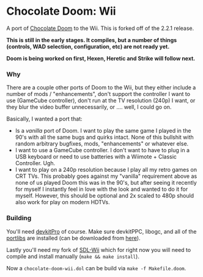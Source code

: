 # Chocolate Doom: Wii

A port of [Chocolate Doom](https://github.com/chocolate-doom/chocolate-doom) to the Wii. This is forked off of the 2.2.1 release.

**This is still in the early stages. It compiles, but a number of things (controls, WAD selection, configuration, etc) are not ready yet.**

**Doom is being worked on first, Hexen, Heretic and Strike will follow next.**

### Why

There are a couple other ports of Doom to the Wii, but they either include a number of mods / "enhancements", don't support the controller I want to use (GameCube controller), don't run at the TV resolution (240p) I want, or they blur the video buffer unnecessarily, or .... well, I could go on.

Basically, I wanted a port that:

* Is a _vanilla_ port of Doom. I want to play the same game I played in the 90's with all the same bugs and quirks intact. None of this bullshit with random arbitrary bugfixes, mods, "enhancements" or whatever else.
* I want to use a GameCube controller. I don't want to have to plug in a USB keyboard or need to use batteries with a Wiimote + Classic Controller. Ugh.
* I want to play on a 240p resolution because I play all my retro games on CRT TVs. This probably goes against my "vanilla" requirement above as none of us played Doom this was in the 90's, but after seeing it recently for myself I instantly feel in love with the look and wanted to do it for myself. However, this should be optional and 2x scaled to 480p should also work for play on modern HDTVs.


### Building

You'll need [devkitPro](http://devkitpro.org/) of course. Make sure devkitPPC, libogc, and all of the [portlibs](http://devkitpro.org/wiki/portlibs) are installed (can be downloaded from [here](https://sourceforge.net/projects/devkitpro/files/portlibs/ppc/)).

Lastly you'll need my fork of [SDL-Wii](https://github.com/gered/sdl-wii) which for right now you will need to compile and install manually (`make && make install`).

Now a `chocolate-doom-wii.dol` can be build via `make -f Makefile.doom`.
